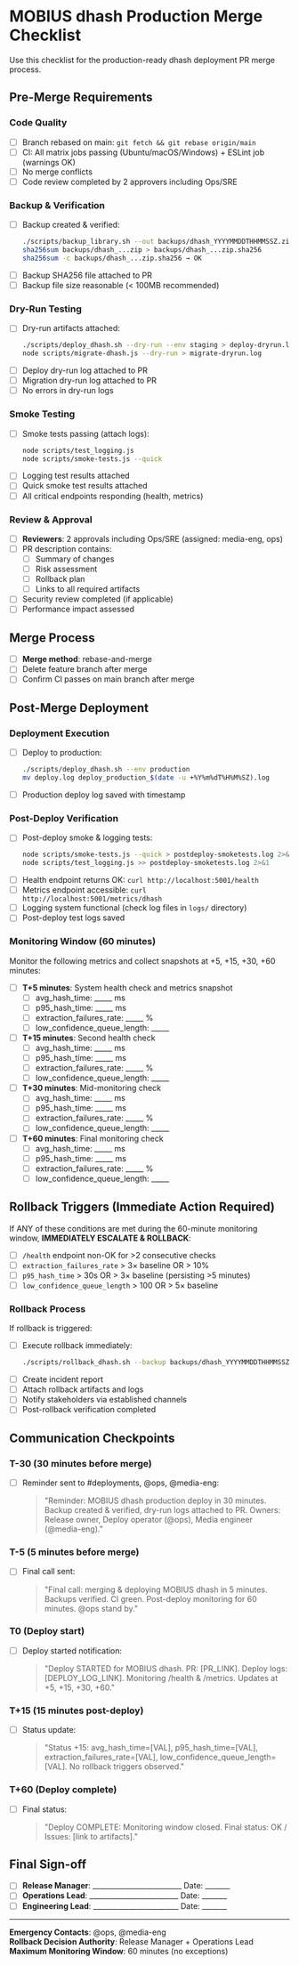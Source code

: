 # MOBIUS dhash Production Merge Checklist

Use this checklist for the production-ready dhash deployment PR merge process.

## Pre-Merge Requirements

### Code Quality
- [ ] Branch rebased on main: `git fetch && git rebase origin/main`
- [ ] CI: All matrix jobs passing (Ubuntu/macOS/Windows) + ESLint job (warnings OK)
- [ ] No merge conflicts
- [ ] Code review completed by 2 approvers including Ops/SRE

### Backup & Verification
- [ ] Backup created & verified:
  ```bash
  ./scripts/backup_library.sh --out backups/dhash_YYYYMMDDTHHMMSSZ.zip
  sha256sum backups/dhash_...zip > backups/dhash_...zip.sha256
  sha256sum -c backups/dhash_...zip.sha256 → OK
  ```
- [ ] Backup SHA256 file attached to PR
- [ ] Backup file size reasonable (< 100MB recommended)

### Dry-Run Testing
- [ ] Dry-run artifacts attached:
  ```bash
  ./scripts/deploy_dhash.sh --dry-run --env staging > deploy-dryrun.log
  node scripts/migrate-dhash.js --dry-run > migrate-dryrun.log
  ```
- [ ] Deploy dry-run log attached to PR
- [ ] Migration dry-run log attached to PR
- [ ] No errors in dry-run logs

### Smoke Testing
- [ ] Smoke tests passing (attach logs):
  ```bash
  node scripts/test_logging.js
  node scripts/smoke-tests.js --quick
  ```
- [ ] Logging test results attached
- [ ] Quick smoke test results attached
- [ ] All critical endpoints responding (health, metrics)

### Review & Approval
- [ ] **Reviewers**: 2 approvals including Ops/SRE (assigned: media-eng, ops)
- [ ] PR description contains:
  - [ ] Summary of changes
  - [ ] Risk assessment
  - [ ] Rollback plan
  - [ ] Links to all required artifacts
- [ ] Security review completed (if applicable)
- [ ] Performance impact assessed

## Merge Process
- [ ] **Merge method**: rebase-and-merge
- [ ] Delete feature branch after merge
- [ ] Confirm CI passes on main branch after merge

## Post-Merge Deployment

### Deployment Execution
- [ ] Deploy to production:
  ```bash
  ./scripts/deploy_dhash.sh --env production
  mv deploy.log deploy_production_$(date -u +%Y%m%dT%H%M%SZ).log
  ```
- [ ] Production deploy log saved with timestamp

### Post-Deploy Verification
- [ ] Post-deploy smoke & logging tests:
  ```bash
  node scripts/smoke-tests.js --quick > postdeploy-smoketests.log 2>&1
  node scripts/test_logging.js >> postdeploy-smoketests.log 2>&1
  ```
- [ ] Health endpoint returns OK: `curl http://localhost:5001/health`
- [ ] Metrics endpoint accessible: `curl http://localhost:5001/metrics/dhash`
- [ ] Logging system functional (check log files in `logs/` directory)
- [ ] Post-deploy test logs saved

### Monitoring Window (60 minutes)
Monitor the following metrics and collect snapshots at +5, +15, +30, +60 minutes:

- [ ] **T+5 minutes**: System health check and metrics snapshot
  - [ ] avg_hash_time: _____ ms
  - [ ] p95_hash_time: _____ ms  
  - [ ] extraction_failures_rate: _____ %
  - [ ] low_confidence_queue_length: _____

- [ ] **T+15 minutes**: Second health check
  - [ ] avg_hash_time: _____ ms
  - [ ] p95_hash_time: _____ ms
  - [ ] extraction_failures_rate: _____ %
  - [ ] low_confidence_queue_length: _____

- [ ] **T+30 minutes**: Mid-monitoring check
  - [ ] avg_hash_time: _____ ms
  - [ ] p95_hash_time: _____ ms
  - [ ] extraction_failures_rate: _____ %
  - [ ] low_confidence_queue_length: _____

- [ ] **T+60 minutes**: Final monitoring check
  - [ ] avg_hash_time: _____ ms
  - [ ] p95_hash_time: _____ ms
  - [ ] extraction_failures_rate: _____ %
  - [ ] low_confidence_queue_length: _____

## Rollback Triggers (Immediate Action Required)

If ANY of these conditions are met during the 60-minute monitoring window, **IMMEDIATELY ESCALATE & ROLLBACK**:

- [ ] `/health` endpoint non-OK for >2 consecutive checks
- [ ] `extraction_failures_rate` > 3× baseline OR > 10%
- [ ] `p95_hash_time` > 30s OR > 3× baseline (persisting >5 minutes)
- [ ] `low_confidence_queue_length` > 100 OR > 5× baseline

### Rollback Process
If rollback is triggered:
- [ ] Execute rollback immediately:
  ```bash
  ./scripts/rollback_dhash.sh --backup backups/dhash_YYYYMMDDTHHMMSSZ.zip
  ```
- [ ] Create incident report
- [ ] Attach rollback artifacts and logs
- [ ] Notify stakeholders via established channels
- [ ] Post-rollback verification completed

## Communication Checkpoints

### T-30 (30 minutes before merge)
- [ ] Reminder sent to #deployments, @ops, @media-eng:
  > "Reminder: MOBIUS dhash production deploy in 30 minutes. Backup created & verified, dry-run logs attached to PR. Owners: Release owner, Deploy operator (@ops), Media engineer (@media-eng)."

### T-5 (5 minutes before merge)  
- [ ] Final call sent:
  > "Final call: merging & deploying MOBIUS dhash in 5 minutes. Backups verified. CI green. Post-deploy monitoring for 60 minutes. @ops stand by."

### T0 (Deploy start)
- [ ] Deploy started notification:
  > "Deploy STARTED for MOBIUS dhash. PR: [PR_LINK]. Deploy logs: [DEPLOY_LOG_LINK]. Monitoring /health & /metrics. Updates at +5, +15, +30, +60."

### T+15 (15 minutes post-deploy)
- [ ] Status update:
  > "Status +15: avg_hash_time=[VAL], p95_hash_time=[VAL], extraction_failures_rate=[VAL], low_confidence_queue_length=[VAL]. No rollback triggers observed."

### T+60 (Deploy complete)
- [ ] Final status:
  > "Deploy COMPLETE: Monitoring window closed. Final status: OK / Issues: [link to artifacts]."

## Final Sign-off
- [ ] **Release Manager**: _________________________ Date: _______
- [ ] **Operations Lead**: _________________________ Date: _______  
- [ ] **Engineering Lead**: ________________________ Date: _______

---
**Emergency Contacts**: @ops, @media-eng  
**Rollback Decision Authority**: Release Manager + Operations Lead  
**Maximum Monitoring Window**: 60 minutes (no exceptions)